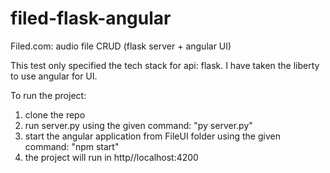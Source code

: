 # filed-flask-angular
Filed.com: audio file CRUD (flask server + angular UI) 


This test only specified the tech stack for api: flask. I have taken the liberty to use angular for UI.

To run the project:
1. clone the repo
2. run server.py using the given command: "py server.py"
3. start the angular application from FileUI folder using the given command: "npm start"
4. the project will run in http//localhost:4200

